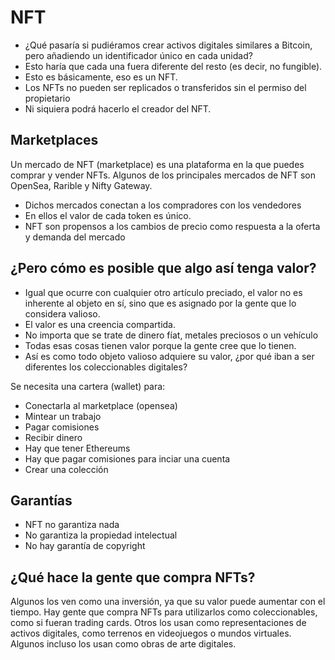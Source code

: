 # NFT

- ¿Qué pasaría si pudiéramos crear activos digitales similares a Bitcoin, pero añadiendo un identificador único en cada unidad? 
- Esto haría que cada una fuera diferente del resto (es decir, no fungible). 
- Esto es básicamente, eso es un NFT.
- Los NFTs no pueden ser replicados o transferidos sin el permiso del propietario 
- Ni siquiera podrá hacerlo el creador del NFT.

## Marketplaces

Un mercado de NFT (marketplace) es una plataforma en la que puedes comprar y vender NFTs. Algunos de los principales mercados de NFT son OpenSea, Rarible y Nifty Gateway.

- Dichos mercados conectan a los compradores con los vendedores
- En ellos el valor de cada token es único. 
- NFT son propensos a los cambios de precio como respuesta a la oferta y demanda del mercado

## ¿Pero cómo es posible que algo así tenga valor? 

- Igual que ocurre con cualquier otro artículo preciado, el valor no es inherente al objeto en sí, sino que es asignado por la gente que lo considera valioso. 
- El valor es una creencia compartida. 
- No importa que se trate de dinero fíat, metales preciosos o un vehículo
- Todas esas cosas tienen valor porque la gente cree que lo tienen. 
- Así es como todo objeto valioso adquiere su valor, ¿por qué iban a ser diferentes los coleccionables digitales?

Se necesita una cartera (wallet) para:
- Conectarla al marketplace (opensea)
- Mintear un trabajo
- Pagar comisiones
- Recibir dinero
- Hay que tener Ethereums
- Hay que pagar comisiones para inciar una cuenta
- Crear una colección

## Garantías

- NFT no garantiza nada
- No garantiza la propiedad intelectual
- No hay garantía de copyright

## ¿Qué hace la gente que compra NFTs?

Algunos los ven como una inversión, ya que su valor puede aumentar con el tiempo. Hay gente que compra NFTs para utilizarlos como coleccionables, como si fueran trading cards. Otros los usan como representaciones de activos digitales, como terrenos en videojuegos o mundos virtuales. Algunos incluso los usan como obras de arte digitales.